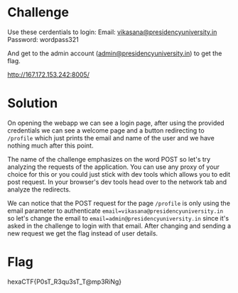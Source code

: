 # Challenge
Use these cerdentials to login: Email: vikasana@presidencyuniversity.in Password: wordpass321

And get to the admin account (admin@presidencyuniversity.in) to get the flag.

http://167.172.153.242:8005/

# Solution
On opening the webapp we can see a login page, after using the provided credentials we can see a welcome page and a button redirecting to `/profile` which just prints the email and name of the user and we have nothing much after this point.

The name of the challenge emphasizes on the word POST so let's try analyzing the requests of the application. You can use any proxy of your choice for this or you could just stick with dev tools which allows you to edit post request. In your browser's dev tools head over to the network tab and analyze the redirects.

We can notice that the POST request for the page `/profile` is only using the email parameter to authenticate `email=vikasana@presidencyuniversity.in` so let's change the email to `email=admin@presidencyuniversity.in` since it's asked in the challenge to login with that email. After changing and sending a new request we get the flag instead of user details.

# Flag
hexaCTF{P0sT_R3qu3sT_T@mp3RiNg}